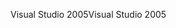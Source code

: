 <span data-ttu-id="bd903-101">Visual Studio 2005</span><span class="sxs-lookup"><span data-stu-id="bd903-101">Visual Studio 2005</span></span>